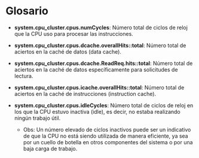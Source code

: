 # Glosario

- **system.cpu_cluster.cpus.numCycles**: Número total de ciclos de reloj que la CPU uso para procesar las instrucciones.

- **system.cpu_cluster.cpus.dcache.overallHits::total**: Número total de aciertos en la caché de datos (data cache).

- **system.cpu_cluster.cpus.dcache.ReadReq.hits::total**: Número total de aciertos en la caché de datos específicamente para solicitudes de lectura.

- **system.cpu_cluster.cpus.icache.overallHits::total**: Número total de aciertos en la caché de instrucciones (instruction cache).

- **system.cpu_cluster.cpus.idleCycles**: Número total de ciclos de reloj en los que la CPU estuvo inactiva (idle), es decir, no estaba realizando ningún trabajo útil.
  - Obs: Un número elevado de ciclos inactivos puede ser un indicativo de que la CPU no está siendo utilizada de manera eficiente, ya sea por un cuello de botella en otros componentes del sistema o por una baja carga de trabajo.
